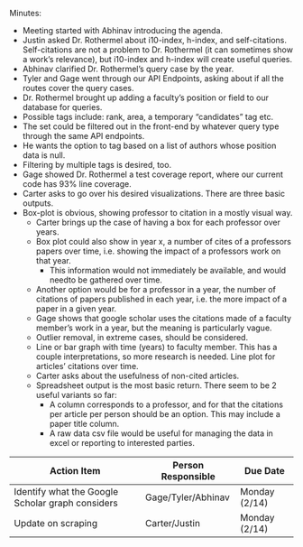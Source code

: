 Minutes:
- Meeting started with Abhinav introducing the agenda.
- Justin asked Dr. Rothermel about i10-index, h-index, and self-citations. Self-citations are not a problem to Dr. Rothermel (it can sometimes show a work’s relevance), but i10-index and h-index will create useful queries.
- Abhinav clarified Dr. Rothermel’s query case by the year.
- Tyler and Gage went through our API Endpoints, asking about if all the routes cover the query cases.
- Dr. Rothermel brought up adding a faculty’s position or field to our database for queries.
- Possible tags include: rank, area, a temporary “candidates” tag etc.
- The set could be filtered out in the front-end by whatever query type through the same API endpoints.
- He wants the option to tag based on a list of authors whose position data is null.
- Filtering by multiple tags is desired, too.
- Gage showed Dr. Rothermel a test coverage report, where our current code has 93% line coverage.
- Carter asks to go over his desired visualizations. There are three basic outputs.
- Box-plot is obvious, showing professor to citation in a mostly visual way.
  - Carter brings up the case of having a box for each professor over years.
  - Box plot could also show in year x, a number of cites of a professors papers over time, i.e. showing the impact of a professors work on that year.
    - This information would not immediately be available, and would needto be gathered over time.
  - Another option would be for a professor in a year, the number of citations of papers published in each year, i.e. the more impact of a paper in a given year.
  - Gage shows that google scholar uses the citations made of a faculty member’s work in a year, but the meaning is particularly vague.
  - Outlier removal, in extreme cases, should be considered.
  - Line or bar graph with time (years) to faculty member. This has a couple interpretations, so more research is needed. Line plot for articles’ citations over time.
  - Carter asks about the usefulness of non-cited articles.
  - Spreadsheet output is the most basic return. There seem to be 2 useful variants so far:
     - A column corresponds to a professor, and for that the citations per article per person should be an option. This may include a paper title column.
     - A raw data csv file would be useful for managing the data in excel or reporting to interested parties.

|Action Item | Person Responsible | Due Date |
|------------|--------------------|---------|
| Identify what the Google Scholar graph considers | Gage/Tyler/Abhinav | Monday (2/14) |
| Update on scraping | Carter/Justin | Monday (2/14) |
